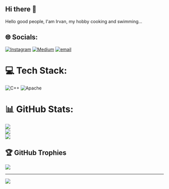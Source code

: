 ## Hi there 👋

Hello good people, I'am Irvan, my hobby cooking and swimming...

<!--
**irvanmuda2-ath/irvanmuda2-ath** is a ✨ _special_ ✨ repository because its `README.md` (this file) appears on your GitHub profile.

Here are some ideas to get you started:

- 🔭 I’m currently working on ...
- 🌱 I’m currently learning ...
- 👯 I’m looking to collaborate on ...
- 🤔 I’m looking for help with ...
- 💬 Ask me about ...
- 📫 How to reach me: ...
- 😄 Pronouns: ...
- ⚡ Fun fact: ...
-->

## 🌐 Socials:
[![Instagram](https://img.shields.io/badge/Instagram-%23E4405F.svg?logo=Instagram&logoColor=white)](https://instagram.com/revanzip) [![Medium](https://img.shields.io/badge/Medium-12100E?logo=medium&logoColor=white)](https://medium.com/@irvan) [![email](https://img.shields.io/badge/Email-D14836?logo=gmail&logoColor=white)](mailto:irvanmuda2@gmail.com) 

# 💻 Tech Stack:
![C++](https://img.shields.io/badge/c++-%2300599C.svg?style=for-the-badge&logo=c%2B%2B&logoColor=white) ![Apache](https://img.shields.io/badge/apache-%23D42029.svg?style=for-the-badge&logo=apache&logoColor=white)
# 📊 GitHub Stats:
![](https://github-readme-stats.vercel.app/api?username=irvanmuda2-ath&theme=dark&hide_border=false&include_all_commits=false&count_private=false)<br/>
![](https://nirzak-streak-stats.vercel.app/?user=irvanmuda2-ath&theme=dark&hide_border=false)<br/>
![](https://github-readme-stats.vercel.app/api/top-langs/?username=irvanmuda2-ath&theme=dark&hide_border=false&include_all_commits=false&count_private=false&layout=compact)

## 🏆 GitHub Trophies
![](https://github-profile-trophy.vercel.app/?username=irvanmuda2-ath&theme=radical&no-frame=false&no-bg=false&margin-w=4)

---
[![](https://visitcount.itsvg.in/api?id=irvanmuda2-ath&icon=0&color=0)](https://visitcount.itsvg.in)

<!-- Proudly created with GPRM ( https://gprm.itsvg.in ) -->
